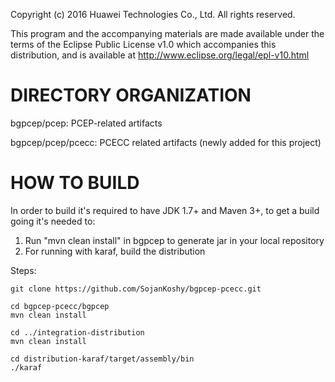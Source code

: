 Copyright (c) 2016 Huawei Technologies Co., Ltd. All rights reserved.

This program and the accompanying materials are made available under the terms of the Eclipse Public License v1.0 which accompanies this distribution, and is available at http://www.eclipse.org/legal/epl-v10.html

DIRECTORY ORGANIZATION
======================
bgpcep/pcep: PCEP-related artifacts

bgpcep/pcep/pcecc: PCECC related artifacts (newly added for this project)

HOW TO BUILD
============
In order to build it's required to have JDK 1.7+ and Maven 3+, to get a build going it's needed to:

1) Run "mvn clean install" in bgpcep to generate jar in your local repository
2) For running with karaf, build the distribution 

Steps:

    git clone https://github.com/SojanKoshy/bgpcep-pcecc.git

    cd bgpcep-pcecc/bgpcep
    mvn clean install

    cd ../integration-distribution
    mvn clean install

    cd distribution-karaf/target/assembly/bin
    ./karaf